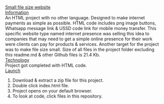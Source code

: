 <ins>Small file size website</ins><br>
<ins>Information</ins><br>
An HTML project with no other language. Designed to make internet payments as simple as possible. HTML code includes png image buttons, Whatsapp message link & USSD code link for mobile money transfer. This specific website type named internet presence was selling this idea to companies that may need to get a simple online presence for their work were clients can pay for products & services. Another target for the project was to make file size small. Size of all files in the project folder excluding this readme.md & other Github files is 21.4 Kb.<br>
<ins>Technology</ins><br>
Project got completed  with HTML code.<br>
<ins>Launch</ins><br>
1. Download & extract a zip file for this project.
2. Double click index.html file.
3. Project opens on your default browser. 
4. To look at code, click files in this repository.
